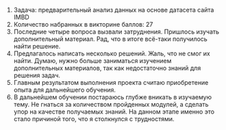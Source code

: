 1. Задача: предварительный анализ данных на основе датасета сайта IMBD
2. Количество набранных в викторине баллов: 27
3. Последние четыре вопроса вызвали затруднения. Пришлось изучать дополнительный материал. Рад, что в итоге всё-таки получилось найти решение.
4. Предлагалось написать несколько решений. Жаль, что не смог их найти. Думаю, нужно больше заниматься изучением дополнительных материалов, так как недостаточно знаний для решения задач.
5. Главным результатом выполнения проекта считаю приобретение опыта для дальнейшего обучения.
6. В дальнейшем обучении постараюсь глубже вникать в изучаемую тему. Не гнаться за количеством пройденных модулей, а сделать упор на качестве получаемых знаний. На данном этапе именно это стало причиной того, что я столкнулся с трудностями.
